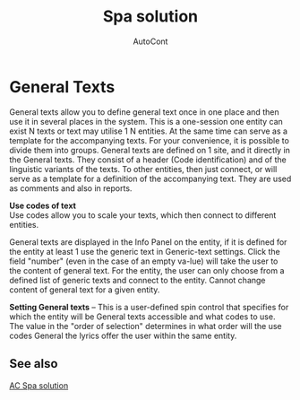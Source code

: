 ﻿---
    title: "Spa solution"
    author: AutoCont
    ms.date: 04/30/2018
    ms.topic: article
    ms.prod: dynamics-nav-2017
    ms.contentlocale: en
    ms.lasthandoff: 04/30/2018
---

# General Texts

General texts allow you to define general text once in one place and then use it in several places in the system. This is a one-session one entity can exist N texts or text may utilise 1 N entities. At the same time can serve as a template for the accompanying texts. For your convenience, it is possible to divide them into groups. General texts are defined on 1 site, and it directly in the General texts. They consist of a header (Code identification) and of the linguistic variants of the texts. To other entities, then just connect, or will serve as a template for a definition of the accompanying text.
They are used as comments and also in reports.

**Use codes of text**  
Use codes allow you to scale your texts, which then connect to different entities.

General texts are displayed in the Info Panel on the entity, if it is defined for the entity at least 1 use the generic text in Generic-text settings. Click the field "number" (even in the case of an empty va-lue) will take the user to the content of general text. For the entity, the user can only choose from a defined list of generic texts and connect to the entity. Cannot change content of general text for a given entity. 

**Setting General texts** – This is a user-defined spin control that specifies for which the entity will be General texts accessible and what codes to use. The value in the "order of selection" determines in what order will the use codes General the lyrics offer the user within the same entity.  



## <a name="see-also"></a>See also
[AC Spa solution](ac-spa-solution.md)